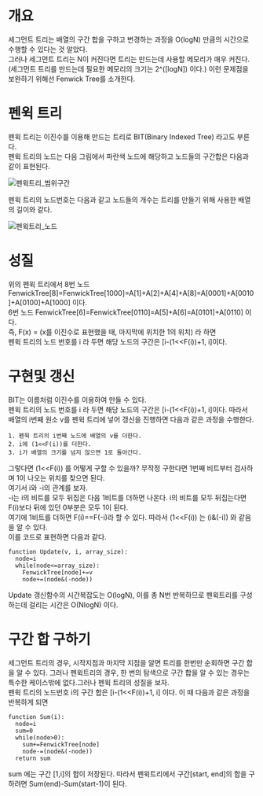 # 개요
세그먼트 트리는 배열의 구간 합을 구하고 변경하는 과정을 O(logN) 만큼의 시간으로 수행할 수 있다는 것 알았다.  
그러나 세그먼트 트리는 N이 커진다면 트리는 만드는데 사용할 메모리가 매우 커진다.  
(세그먼트 트리를 만드는데 필요한 메모리의 크기는 2^(\[logN\]) 이다.)
이런 문제점을 보완하기 위해선 Fenwick Tree를 소개한다.
# 펜윅 트리
펜윅 트리는 이진수를 이용해 만드는 트리로 BIT(Binary Indexed Tree) 라고도 부른다.  
펜윅 트리의 노드는 다음 그림에서 파란색 노드에 해당하고 노드들의 구간합은 다음과 같이 표현된다.  
  
![펜윅트리_범위구간](https://raw.githubusercontent.com/leeminseokdankook/TLE/main/Intermediate/FenwickTree/Range.png)  
  
펜윅 트리의 노드번호는 다음과 같고 노드들의 개수는 트리를 만들기 위해 사용한 배열의 길이와 같다.
  
![펜윅트리_노드](https://raw.githubusercontent.com/leeminseokdankook/TLE/main/Intermediate/FenwickTree/tree_index.png)  

# 성질

위의 펜윅 트리에서 8번 노드 FenwickTree\[8\]=FenwickTree\[1000\]=A\[1\]+A\[2\]+A\[4\]+A\[8\]=A\[0001\]+A\[0010\]+A\[0100\]+A\[1000\] 이다.  
6번 노드  FenwickTree\[6\]=FenwickTree\[0110\]=A\[5\]+A\[6\]=A\[0101\]+A\[0110\] 이다.  
즉, F(x) = (x를 이진수로 표현했을 때, 마지막에 위치한 1의 위치) 라 하면  
펜윅 트리의 노드 번호를 i 라 두면 해당 노드의 구간은 \[i-(1<<F(i))+1, i\]이다. 

# 구현및 갱신
BIT는 이름처럼 이진수를 이용하여 만들 수 있다.  
펜윅 트리의 노드 번호를 i 라 두면 해당 노드의 구간은 \[i-(1<<F(i))+1, i\]이다. 
따라서 배열의 i번째 원소 v를 펜윅 트리에 넣어 갱신을 진행하면 다음과 같은 과정을 수행한다.  
```
1. 펜윅 트리의 i번째 노드에 배열의 v를 더한다.
2. i에 (1<<F(i))를 더한다.
3. i가 배열의 크기를 넘지 않으면 1로 돌아간다.
```
그렇다면 (1<<F(i)) 를 어떻게 구할 수 있을까?
무작정 구한다면 1번째 비트부터 검사하며 1이 나오는 위치를 찾으면 된다.  
여기서 i와 -i의 관계를 보자.  
-i는 i의 비트를 모두 뒤집은 다음 1비트를 더하면 나온다. i의 비트를 모두 뒤집는다면 F(i)보다 뒤에 있던 0부분은 모두 1이 된다.  
여기에 1비트를 더하면 F(i)==F(-i)라 할 수 있다. 따라서 (1<<F(i)) 는 (i&(-i)) 와 같음을 알 수 있다.  
이를 코드로 표현하면 다음과 같다.  
```
function Update(v, i, array_size):
  node=i
  while(node<=array_size):
    FenwickTree[node]+=v
    node+=(node&(-node))
```
  
Update 갱신함수의 시간복잡도는 O(logN), 이를 총 N번 반복하므로 펜윅트리를 구성하는데 걸리는 시간은 O(NlogN) 이다.

# 구간 합 구하기
세그먼트 트리의 경우, 시작지점과 마지막 지점을 알면 트리를 한번만 순회하면 구간 합을 알 수 있다. 그러나 펜윅트리의 경우, 한 번의 탐색으로 구간 합을 알 수 있는 경우는 특수한 케이스밖에 없다.그러나 펜윅 트리의 성질을 보자.  
펜윅 트리의 노드번호 i의 구간 합은 \[i-(1<<F(i))+1, i\] 이다. 이 때 다음과 같은 과정을 반복하게 되면
```
function Sum(i):
  node=i
  sum=0
  while(node>0):
    sum+=FenwickTree[node]
    node-=(node&(-node))
  return sum
```
sum 에는 구간 \[1,i\]의 합이 저장된다. 따라서 펜윅트리에서 구간\[start, end\]의 합을 구하려면 Sum(end)-Sum(start-1)이 된다.
